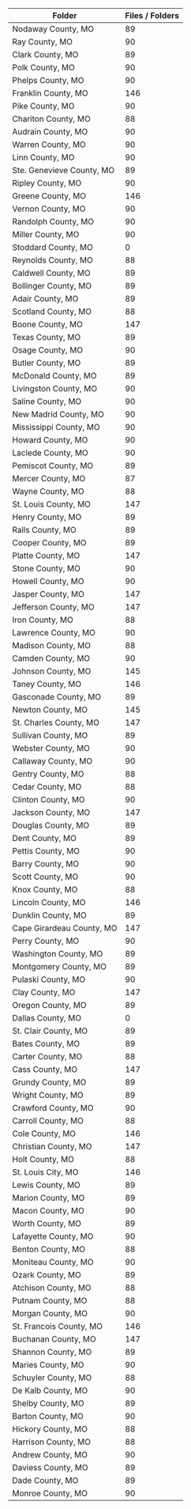 | Folder                    |   Files / Folders |
|---------------------------|-------------------|
| Nodaway County, MO        |                89 |
| Ray County, MO            |                90 |
| Clark County, MO          |                89 |
| Polk County, MO           |                90 |
| Phelps County, MO         |                90 |
| Franklin County, MO       |               146 |
| Pike County, MO           |                90 |
| Chariton County, MO       |                88 |
| Audrain County, MO        |                90 |
| Warren County, MO         |                90 |
| Linn County, MO           |                90 |
| Ste. Genevieve County, MO |                89 |
| Ripley County, MO         |                90 |
| Greene County, MO         |               146 |
| Vernon County, MO         |                90 |
| Randolph County, MO       |                90 |
| Miller County, MO         |                90 |
| Stoddard County, MO       |                 0 |
| Reynolds County, MO       |                88 |
| Caldwell County, MO       |                89 |
| Bollinger County, MO      |                89 |
| Adair County, MO          |                89 |
| Scotland County, MO       |                88 |
| Boone County, MO          |               147 |
| Texas County, MO          |                89 |
| Osage County, MO          |                90 |
| Butler County, MO         |                89 |
| McDonald County, MO       |                89 |
| Livingston County, MO     |                90 |
| Saline County, MO         |                90 |
| New Madrid County, MO     |                90 |
| Mississippi County, MO    |                90 |
| Howard County, MO         |                90 |
| Laclede County, MO        |                90 |
| Pemiscot County, MO       |                89 |
| Mercer County, MO         |                87 |
| Wayne County, MO          |                88 |
| St. Louis County, MO      |               147 |
| Henry County, MO          |                89 |
| Ralls County, MO          |                89 |
| Cooper County, MO         |                89 |
| Platte County, MO         |               147 |
| Stone County, MO          |                90 |
| Howell County, MO         |                90 |
| Jasper County, MO         |               147 |
| Jefferson County, MO      |               147 |
| Iron County, MO           |                88 |
| Lawrence County, MO       |                90 |
| Madison County, MO        |                88 |
| Camden County, MO         |                90 |
| Johnson County, MO        |               145 |
| Taney County, MO          |               146 |
| Gasconade County, MO      |                89 |
| Newton County, MO         |               145 |
| St. Charles County, MO    |               147 |
| Sullivan County, MO       |                89 |
| Webster County, MO        |                90 |
| Callaway County, MO       |                90 |
| Gentry County, MO         |                88 |
| Cedar County, MO          |                88 |
| Clinton County, MO        |                90 |
| Jackson County, MO        |               147 |
| Douglas County, MO        |                89 |
| Dent County, MO           |                89 |
| Pettis County, MO         |                90 |
| Barry County, MO          |                90 |
| Scott County, MO          |                90 |
| Knox County, MO           |                88 |
| Lincoln County, MO        |               146 |
| Dunklin County, MO        |                89 |
| Cape Girardeau County, MO |               147 |
| Perry County, MO          |                90 |
| Washington County, MO     |                89 |
| Montgomery County, MO     |                89 |
| Pulaski County, MO        |                90 |
| Clay County, MO           |               147 |
| Oregon County, MO         |                89 |
| Dallas County, MO         |                 0 |
| St. Clair County, MO      |                89 |
| Bates County, MO          |                89 |
| Carter County, MO         |                88 |
| Cass County, MO           |               147 |
| Grundy County, MO         |                89 |
| Wright County, MO         |                89 |
| Crawford County, MO       |                90 |
| Carroll County, MO        |                88 |
| Cole County, MO           |               146 |
| Christian County, MO      |               147 |
| Holt County, MO           |                88 |
| St. Louis City, MO        |               146 |
| Lewis County, MO          |                89 |
| Marion County, MO         |                89 |
| Macon County, MO          |                90 |
| Worth County, MO          |                89 |
| Lafayette County, MO      |                90 |
| Benton County, MO         |                88 |
| Moniteau County, MO       |                90 |
| Ozark County, MO          |                89 |
| Atchison County, MO       |                88 |
| Putnam County, MO         |                88 |
| Morgan County, MO         |                90 |
| St. Francois County, MO   |               146 |
| Buchanan County, MO       |               147 |
| Shannon County, MO        |                89 |
| Maries County, MO         |                90 |
| Schuyler County, MO       |                88 |
| De Kalb County, MO        |                90 |
| Shelby County, MO         |                89 |
| Barton County, MO         |                90 |
| Hickory County, MO        |                88 |
| Harrison County, MO       |                88 |
| Andrew County, MO         |                90 |
| Daviess County, MO        |                89 |
| Dade County, MO           |                89 |
| Monroe County, MO         |                90 |